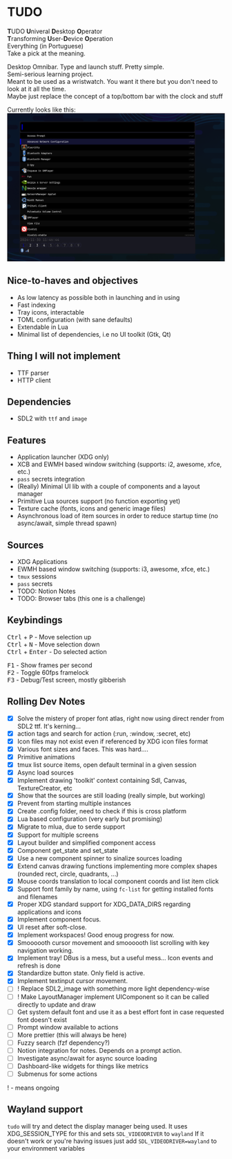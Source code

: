 # TUDO
**T**UDO **U**niveral **D**esktop **O**perator  
**T**ransforming **U**ser-**D**evice **O**peration  
Everything (in Portuguese)  
Take a pick at the meaning.  

Desktop Omnibar. Type and launch stuff. Pretty simple.  
Semi-serious learning project.  
Meant to be used as a wristwatch. You want it there but you don't need to look at it all the time.  
Maybe just replace the concept of a top/bottom bar with the clock and stuff  

Currently looks like this:
![Alt text](./screenshot.png?raw=true "Title")

## Nice-to-haves and objectives
- As low latency as possible both in launching and in using
- Fast indexing
- Tray icons, interactable
- TOML configuration (with sane defaults)
- Extendable in Lua
- Minimal list of dependencies, i.e no UI toolkit (Gtk, Qt)

## Thing I will **not** implement
- TTF parser
- HTTP client

## Dependencies
- SDL2 with `ttf` and `image`

## Features
- Application launcher (XDG only)
- XCB and EWMH based window switching (supports: i2, awesome, xfce, etc.)
- `pass` secrets integration
- (Really) Minimal UI lib with a couple of components and a layout manager
- Primitive Lua sources support (no function exporting yet)
- Texture cache (fonts, icons and generic image files)
- Asynchronous load of item sources in order to reduce startup time (no async/await, simple thread spawn)

## Sources
- XDG Applications
- EWMH based window switching (supports: i3, awesome, xfce, etc.)
- `tmux` sessions
- `pass` secrets
- TODO: Notion Notes
- TODO: Browser tabs (this one is a challenge)

## Keybindings
<kbd>Ctrl</kbd> + <kbd>P</kbd> - Move selection up  
<kbd>Ctrl</kbd> + <kbd>N</kbd> - Move selection down  
<kbd>Ctrl</kbd> + <kbd>Enter</kbd> - Do selected action  

<kbd>F1</kbd> - Show frames per second  
<kbd>F2</kbd> - Toggle 60fps framelock  
<kbd>F3</kbd> - Debug/Test screen, mostly gibberish  

## Rolling Dev Notes
- [x] Solve the mistery of proper font atlas, right now using direct render from SDL2 ttf. It's kerning...
- [x] action tags and search for action (:run, :window, :secret, etc)
- [x] Icon files may not exist even if referenced by XDG icon files format
- [x] Various font sizes and faces. This was hard....
- [x] Primitive animations
- [x] tmux list source items, open default terminal in a given session
- [x] Async load sources
- [x] Implement drawing 'toolkit' context containing Sdl, Canvas, TextureCreator, etc
- [x] Show that the sources are still loading (really simple, but working)
- [x] Prevent from starting multiple instances
- [x] Create .config folder, need to check if this is cross platform
- [x] Lua based configuration (very early but promising)
- [x] Migrate to mlua, due to serde support
- [x] Support for multiple screens
- [x] Layout builder and simplified component access
- [x] Component get_state and set_state
- [x] Use a new component spinner to sinalize sources loading
- [x] Extend canvas drawing functions implementing more complex shapes (rounded rect, circle, quadrants, ...) 
- [x] Mouse coords translation to local component coords and list item click
- [x] Support font family by name, using `fc-list` for getting installed fonts and filenames
- [x] Proper XDG standard support for XDG_DATA_DIRS regarding applications and icons
- [x] Implement component focus.
- [x] UI reset after soft-close.
- [x] Implement workspaces! Good enoug progress for now. 
- [x] Smoooooth cursor movement and smoooooth list scrolling with key navigation working.
- [x] Implement tray! DBus is a mess, but a useful mess... Icon events and refresh is done
- [x] Standardize button state. Only field is active. 
- [x] Implement textinput cursor movement.
- [ ] ! Replace SDL2_image with something more light dependency-wise
- [ ] ! Make LayoutManager implement UIComponent so it can be called directly to update and draw
- [ ] Get system default font and use it as a best effort font in case requested font doesn't exist
- [ ] Prompt window available to actions
- [ ] More prettier (this will always be here)  
- [ ] Fuzzy search (fzf dependency?)
- [ ] Notion integration for notes. Depends on a prompt action.
- [ ] Investigate async/await for async source loading
- [ ] Dashboard-like widgets for things like metrics
- [ ] Submenus for some actions

! - means ongoing

## Wayland support

`tudo` will try and detect the display manager being used. It uses XDG_SESSION_TYPE for this and sets `SDL_VIDEODRIVER` to `wayland`
If it doesn't work or you're having issues just add `SDL_VIDEODRIVER=wayland` to your environment variables


